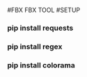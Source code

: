 #FBX
FBX TOOL
#SETUP
<h3>pip install requests</h3>
<h3>pip install regex</h3>
<h3>pip install colorama</h3>
